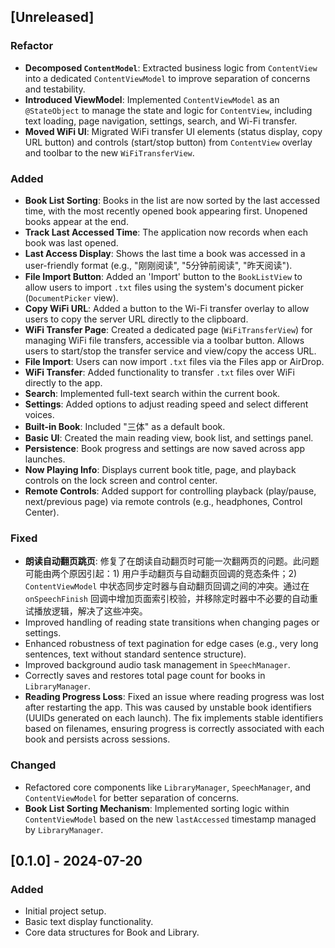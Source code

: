 ## [Unreleased]

### Refactor
* **Decomposed `ContentModel`**: Extracted business logic from `ContentView` into a dedicated `ContentViewModel` to improve separation of concerns and testability.
* **Introduced ViewModel**: Implemented `ContentViewModel` as an `@StateObject` to manage the state and logic for `ContentView`, including text loading, page navigation, settings, search, and Wi-Fi transfer.
* **Moved WiFi UI**: Migrated WiFi transfer UI elements (status display, copy URL button) and controls (start/stop button) from `ContentView` overlay and toolbar to the new `WiFiTransferView`.

### Added
* **Book List Sorting**: Books in the list are now sorted by the last accessed time, with the most recently opened book appearing first. Unopened books appear at the end.
* **Track Last Accessed Time**: The application now records when each book was last opened.
* **Last Access Display**: Shows the last time a book was accessed in a user-friendly format (e.g., "刚刚阅读", "5分钟前阅读", "昨天阅读").
* **File Import Button**: Added an 'Import' button to the `BookListView` to allow users to import `.txt` files using the system's document picker (`DocumentPicker` view).
* **Copy WiFi URL**: Added a button to the Wi-Fi transfer overlay to allow users to copy the server URL directly to the clipboard.
* **WiFi Transfer Page**: Created a dedicated page (`WiFiTransferView`) for managing WiFi file transfers, accessible via a toolbar button. Allows users to start/stop the transfer service and view/copy the access URL.
* **File Import**: Users can now import `.txt` files via the Files app or AirDrop.
* **WiFi Transfer**: Added functionality to transfer `.txt` files over WiFi directly to the app.
* **Search**: Implemented full-text search within the current book.
* **Settings**: Added options to adjust reading speed and select different voices.
* **Built-in Book**: Included "三体" as a default book.
* **Basic UI**: Created the main reading view, book list, and settings panel.
* **Persistence**: Book progress and settings are now saved across app launches.
* **Now Playing Info**: Displays current book title, page, and playback controls on the lock screen and control center.
* **Remote Controls**: Added support for controlling playback (play/pause, next/previous page) via remote controls (e.g., headphones, Control Center).

### Fixed
* **朗读自动翻页跳页**: 修复了在朗读自动翻页时可能一次翻两页的问题。此问题可能由两个原因引起：1) 用户手动翻页与自动翻页回调的竞态条件；2) `ContentViewModel` 中状态同步定时器与自动翻页回调之间的冲突。通过在 `onSpeechFinish` 回调中增加页面索引校验，并移除定时器中不必要的自动重试播放逻辑，解决了这些冲突。
* Improved handling of reading state transitions when changing pages or settings.
* Enhanced robustness of text pagination for edge cases (e.g., very long sentences, text without standard sentence structure).
* Improved background audio task management in `SpeechManager`.
* Correctly saves and restores total page count for books in `LibraryManager`.
* **Reading Progress Loss**: Fixed an issue where reading progress was lost after restarting the app. This was caused by unstable book identifiers (UUIDs generated on each launch). The fix implements stable identifiers based on filenames, ensuring progress is correctly associated with each book and persists across sessions.

### Changed
* Refactored core components like `LibraryManager`, `SpeechManager`, and `ContentViewModel` for better separation of concerns.
* **Book List Sorting Mechanism**: Implemented sorting logic within `ContentViewModel` based on the new `lastAccessed` timestamp managed by `LibraryManager`.

## [0.1.0] - 2024-07-20

### Added
* Initial project setup.
* Basic text display functionality.
* Core data structures for Book and Library. 